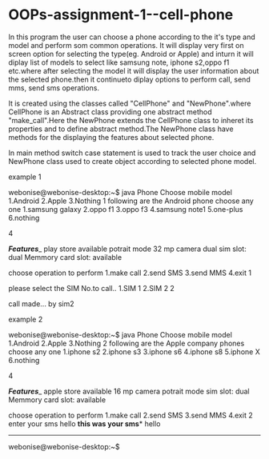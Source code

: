 # OOPs-assignment-1--cell-phone

In this program the user can choose a phone according to the it's type and model and perform som common operations. It will display very first on screen option for selecting the type(eg. Android or Apple) and inturn it will diplay list of models to select like samsung note, iphone s2,oppo f1 etc.where after selecting the model it will display the user information about the selected phone.then it continueto diplay options to perform call, send mms, send sms operations. 


It is created using the classes called "CellPhone" and "NewPhone".where CellPhone is an Abstract class providing one abstract method "make_call".Here the NewPhone extends the CellPhone class to inheret its properties and to define abstract method.The NewPhone class have methods for the displaying the features about selected phone.


In main method switch case statement is used to track the user choice and NewPhone class used to create object according to selected phone model.

example 1


webonise@webonise-desktop:~$ java Phone
Choose mobile model
1.Android 
2.Apple
3.Nothing
1
following are the Android phone choose any one
1.samsung galaxy
2.oppo f1
3.oppo f3
4.samsung note1
5.one-plus
6.nothing

4


_____Features______
play store available
potrait mode
32 mp camera dual
sim slot: dual
Memmory card slot: available


choose operation to perform 
1.make call
2.send SMS
3.send MMS
4.exit
1


please select the SIM No.to call..
1.SIM 1
2.SIM 2
2


call made... by sim2



example 2


webonise@webonise-desktop:~$ java Phone
Choose mobile model
1.Android 
2.Apple
3.Nothing
2
following are the Apple company phones choose any one
1.iphone s2
2.iphone s3
3.iphone s6
4.iphone s8
5.iphone X
6.nothing

4


_____Features______
apple store available
16 mp camera
potrait mode
sim slot: dual
Memmory card slot: available


choose operation to perform 
1.make call
2.send SMS
3.send MMS
4.exit
2
enter your sms
hello
******this was your sms*******
hello
************


webonise@webonise-desktop:~$ 


